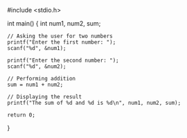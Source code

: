 #include <stdio.h>

int main() {
    int num1, num2, sum;

    // Asking the user for two numbers
    printf("Enter the first number: ");
    scanf("%d", &num1);

    printf("Enter the second number: ");
    scanf("%d", &num2);

    // Performing addition
    sum = num1 + num2;

    // Displaying the result
    printf("The sum of %d and %d is %d\n", num1, num2, sum);

    return 0;
}
